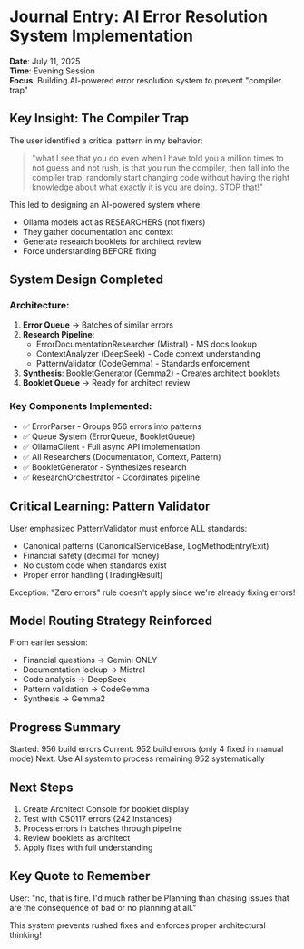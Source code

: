 # Journal Entry: AI Error Resolution System Implementation
**Date**: July 11, 2025  
**Time**: Evening Session  
**Focus**: Building AI-powered error resolution system to prevent "compiler trap"

## Key Insight: The Compiler Trap

The user identified a critical pattern in my behavior:
> "what I see that you do even when I have told you a million times to not guess and not rush, is that you run the compiler, then fall into the compiler trap, randomly start changing code without having the right knowledge about what exactly it is you are doing. STOP that!"

This led to designing an AI-powered system where:
- Ollama models act as RESEARCHERS (not fixers)
- They gather documentation and context
- Generate research booklets for architect review
- Force understanding BEFORE fixing

## System Design Completed

### Architecture:
1. **Error Queue** → Batches of similar errors
2. **Research Pipeline**:
   - ErrorDocumentationResearcher (Mistral) - MS docs lookup
   - ContextAnalyzer (DeepSeek) - Code context understanding  
   - PatternValidator (CodeGemma) - Standards enforcement
3. **Synthesis**: BookletGenerator (Gemma2) - Creates architect booklets
4. **Booklet Queue** → Ready for architect review

### Key Components Implemented:
- ✅ ErrorParser - Groups 956 errors into patterns
- ✅ Queue System (ErrorQueue, BookletQueue)
- ✅ OllamaClient - Full async API implementation
- ✅ All Researchers (Documentation, Context, Pattern)
- ✅ BookletGenerator - Synthesizes research
- ✅ ResearchOrchestrator - Coordinates pipeline

## Critical Learning: Pattern Validator

User emphasized PatternValidator must enforce ALL standards:
- Canonical patterns (CanonicalServiceBase, LogMethodEntry/Exit)
- Financial safety (decimal for money)
- No custom code when standards exist
- Proper error handling (TradingResult<T>)

Exception: "Zero errors" rule doesn't apply since we're already fixing errors!

## Model Routing Strategy Reinforced

From earlier session:
- Financial questions → Gemini ONLY
- Documentation lookup → Mistral
- Code analysis → DeepSeek
- Pattern validation → CodeGemma
- Synthesis → Gemma2

## Progress Summary

Started: 956 build errors
Current: 952 build errors (only 4 fixed in manual mode)
Next: Use AI system to process remaining 952 systematically

## Next Steps

1. Create Architect Console for booklet display
2. Test with CS0117 errors (242 instances)
3. Process errors in batches through pipeline
4. Review booklets as architect
5. Apply fixes with full understanding

## Key Quote to Remember

User: "no, that is fine. I'd much rather be Planning than chasing issues that are the consequence of bad or no planning at all."

This system prevents rushed fixes and enforces proper architectural thinking!